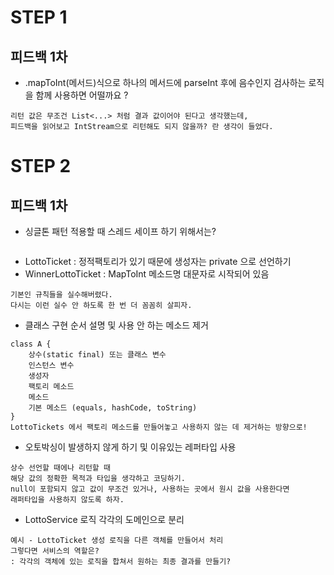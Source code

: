 # STEP 1
## 피드백 1차
- .mapToInt(메서드)식으로 하나의 메서드에 parseInt 후에 음수인지 검사하는 로직을 함께 사용하면 어떨까요 ?
```
리턴 값은 무조건 List<...> 처럼 결과 값이어야 된다고 생각했는데,
피드백을 읽어보고 IntStream으로 리턴해도 되지 않을까? 란 생각이 들었다.
```

# STEP 2
## 피드백 1차
- 싱글톤 패턴 적용할 때 스레드 세이프 하기 위해서는?
```
```
- LottoTicket : 정적팩토리가 있기 때문에 생성자는 private 으로 선언하기
- WinnerLottoTicket : MapToInt 메소드명 대문자로 시작되어 있음
```
기본인 규칙들을 실수해버렸다.
다시는 이런 실수 안 하도록 한 번 더 꼼꼼히 살피자.
```
- 클래스 구현 순서 설명 및 사용 안 하는 메소드 제거
```
class A {
    상수(static final) 또는 클래스 변수
    인스턴스 변수
    생성자
    팩토리 메소드
    메소드
    기본 메소드 (equals, hashCode, toString)
}
LottoTickets 에서 팩토리 메소드를 만들어놓고 사용하지 않는 데 제거하는 방향으로!
```
- 오토박싱이 발생하지 않게 하기 및 이유있는 레퍼타입 사용
```
상수 선언할 때에나 리턴할 때
해당 값의 정확한 목적과 타입을 생각하고 코딩하기.
null이 포함되지 않고 값이 무조건 있거나, 사용하는 곳에서 원시 값을 사용한다면
래퍼타입을 사용하지 않도록 하자.
```
- LottoService 로직 각각의 도메인으로 분리
```
예시 - LottoTicket 생성 로직을 다른 객체를 만들어서 처리
그렇다면 서비스의 역할은?
: 각각의 객체에 있는 로직을 합쳐서 원하는 최종 결과를 만들기?
```